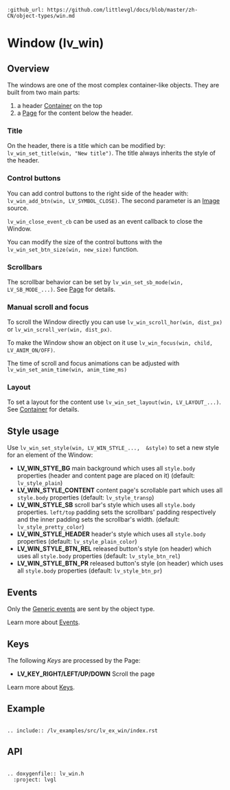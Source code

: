 ```eval_rst
:github_url: https://github.com/littlevgl/docs/blob/master/zh-CN/object-types/win.md
```
# Window (lv_win)

## Overview

The windows are one of the most complex container-like objects. They are built from two main parts: 
1. a header [Container](/object-types/cont) on the top 
2. a [Page](/object-types/page) for the content below the header. 

### Title
On the header, there is a title which can be modified by: `lv_win_set_title(win, "New title")`. The title always inherits the style of the header.

### Control buttons
You can add control buttons to the right side of the header with: `lv_win_add_btn(win, LV_SYMBOL_CLOSE)`. 
The second parameter is an [Image](/object-types/img) source.

`lv_win_close_event_cb` can be used as an event callback to close the Window.

You can modify the size of the control buttons with the `lv_win_set_btn_size(win, new_size)` function.

### Scrollbars

The scrollbar behavior can be set by `lv_win_set_sb_mode(win, LV_SB_MODE_...)`. See [Page](/object-types/page) for details.

### Manual scroll and focus
To scroll the Window directly you can use `lv_win_scroll_hor(win, dist_px)` or `lv_win_scroll_ver(win, dist_px)`.

To make the Window show an object on it use `lv_win_focus(win, child, LV_ANIM_ON/OFF)`.

The time of scroll and focus animations can  be adjusted with `lv_win_set_anim_time(win, anim_time_ms)`

### Layout
To set a layout for the content use `lv_win_set_layout(win, LV_LAYOUT_...)`. See [Container](/object-types/cont) for details.

## Style usage

Use `lv_win_set_style(win, LV_WIN_STYLE_...,  &style)` to set a new style for an element of the Window:

- **LV_WIN_STYE_BG** main background which uses all `style.body` properties (header and content page are placed on it) (default: `lv_style_plain`)
- **LV_WIN_STYLE_CONTENT** content page's scrollable part which uses all `style.body` properties (default: `lv_style_transp`)
- **LV_WIN_STYLE_SB** scroll bar's style which uses all `style.body` properties. `left/top` padding sets the scrollbars' padding respectively and the inner padding sets the scrollbar's width.  (default: `lv_style_pretty_color`)
- **LV_WIN_STYLE_HEADER** header's style which uses all `style.body` properties (default: `lv_style_plain_color`)
- **LV_WIN_STYLE_BTN_REL** released button's style (on header) which uses all `style.body` properties (default: `lv_style_btn_rel`)
- **LV_WIN_STYLE_BTN_PR** released button's style (on header) which uses all `style.body` properties (default: `lv_style_btn_pr`)

## Events
Only the [Generic events](/overview/event.html#generic-events) are sent by the object type.

Learn more about [Events](/overview/event).

## Keys

The following *Keys* are processed by the Page:
- **LV_KEY_RIGHT/LEFT/UP/DOWN** Scroll the page

Learn more about [Keys](/overview/indev).


## Example

```eval_rst

.. include:: /lv_examples/src/lv_ex_win/index.rst

```


## API 

```eval_rst

.. doxygenfile:: lv_win.h
  :project: lvgl
        
```
